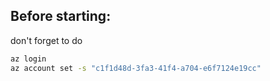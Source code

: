 ## Before starting:

don't forget to do

```bash
az login
az account set -s "c1f1d48d-3fa3-41f4-a704-e6f7124e19cc"
```
